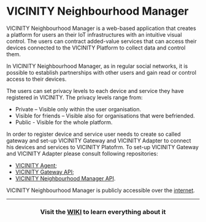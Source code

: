 # VICINITY Neighbourhood Manager

VICINITY Neighbourhood Manager is a web-based application that creates a platform for users an their IoT infrastructures with an intuitive visual control. The users can contract added-value services that can access their devices connected to the VICINITY Platform to collect data and control them.

In VICINITY Neighbourhood Manager, as in regular social networks, it is possible to establish partnerships with other users and gain read or control access to their devices. 

The users can set privacy levels to each device and service they have registered in VICINITY. The privacy levels range from:

* Private – Visible only within the user organisation.
* Visible for friends – Visible also for organisations that were befriended.
* Public -  Visible for the whole platform.

In order to register device and service user needs to create so called gateway and set-up VICINITY Gateway and VICINITY Adapter to connect his devices and services to VICINITY Platofrm. To set-up VICINITY Gateway and VICINITY Adapter please consult following repositories:

* [VICINITY Agent](https://github.com/vicinityh2020/vicinity-agent);
* [VICINITY Gateway API](TBD);
* [VICINITY Neighbourhood Manager API](https://documenter.getpostman.com/view/2413103/vcnt-api-documentation/RVg29U8c).

VICINITY Neighbourhood Manager is publicly accessible over the [internet](https://vicinity.bavenir.eu).

--- 

<h3 align="center">Visit the <a href="https://github.com/vicinityh2020/vicinity-neighbourhood-manager/wiki">WIKI</a> to learn everything about it</h3>
